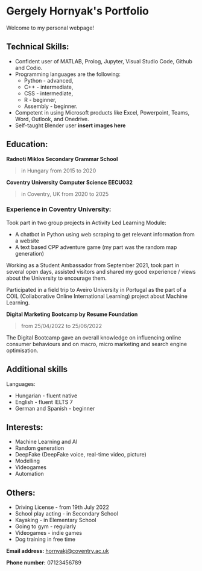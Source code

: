 # Gergely Hornyak's Portfolio

Welcome to my personal webpage!

## Technical Skills:

- Confident user of MATLAB, Prolog, Jupyter, Visual Studio Code, Github and Codio.
- Programming languages are the following: 
  - Python - advanced,
  - C++ - intermediate,
  - CSS - intermediate,
  - R - beginner,
  - Assembly - beginner.
- Competent in using Microsoft products like Excel, Powerpoint, Teams, Word, Outlook, and Onedrive.
- Self-taught Blender user **insert images here**

## Education:

__Radnoti Miklos Secondary Grammar School__ 

>in Hungary from 2015 to 2020 

__Coventry University Computer Science EECU032__

>in Coventry, UK from 2020 to 2025

### Experience in Coventry University:

Took part in two group projects in Activity Led Learning Module:
- A chatbot in Python using web scraping to get relevant information from a website
- A text based CPP adventure game (my part was the random map generation)

Working as a Student Ambassador
from September 2021, took part in several open days, assisted visitors and shared my good experience / views about the University to encourage them.

Participated in a field trip to Aveiro University in Portugal as the part of a COIL (Collaborative Online International Learning) project about Machine Learning.

__Digital Marketing Bootcamp by Resume Foundation__

>from 25/04/2022 to 25/06/2022 

The Digital Bootcamp gave an overall knowledge on influencing online consumer behaviours and on macro, micro marketing and search engine optimisation.

## Additional skills

Languages:
- Hungarian - fluent native
- English - fluent IELTS 7
- German and Spanish - beginner

## Interests:

- Machine Learning and AI
- Random generation
- DeepFake (DeepFake voice, real-time video, picture)
- Modelling
- Videogames
- Automation

## Others:

- Driving License - from 19th July 2022
- School play acting - in Secondary School
- Kayaking - in Elementary School
- Going to gym - regularly
- Videogames - indie games
- Dog training in free time

**Email address:** hornyakj@coventry.ac.uk

**Phone number:** 07123456789
